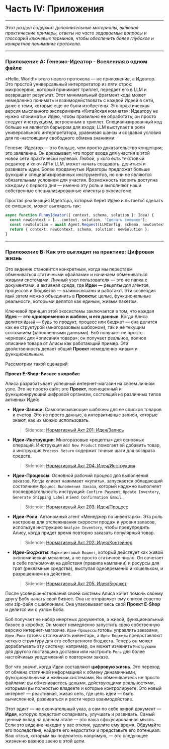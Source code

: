 # Часть IV: Приложения

---

_Этот раздел содержит дополнительные материалы, включая практические примеры, ответы на часто задаваемые вопросы и глоссарий ключевых терминов, чтобы обеспечить более глубокое и конкретное понимание протокола._

---

### Приложение A: Генезис-Идеатор - Вселенная в одном файле

«Hello, World!» этого нового протокола — не приложение, а Идеатор. Это простой универсальный интерпретатор из пяти строк: микросервис, который принимает триплет, передает его в LLM и возвращает результат. Этот минимальный фрагмент кода может немедленно понимать и взаимодействовать с каждой Идеей в сети, даже с теми, которые еще не были изобретены. Это практическая версия мысленного эксперимента «Китайская комната»: Идеатору не нужно «понимать» Идею, чтобы правильно ее обработать; он просто следует инструкциям, встроенным в триплет. Специализированный код больше не является барьером для входа; LLM выступает в роли универсального интерпретатора, уравнивая шансы и создавая условия для по-настоящему свободного обмена знаниями.

Генезис-Идеатор — это больше, чем просто доказательство концепции; это заявление. Он доказывает, что порог входа для участия в этой новой сети практически нулевой. Любой, у кого есть текстовый редактор и ключ API к LLM, может начать создавать, делиться и развивать идеи. Более продвинутые Идеаторы предложат больше функций и специализированных инструментов, но они не являются обязательным условием для участия. Возможность творить доступна каждому с первого дня — именно эту роль и выполняют наши собственные специализированные клиенты в экосистеме.

Простая реализация Идеатора, который берет Идею и пытается сделать ее смешнее, может выглядеть так:

```typescript
async function FunnyIdeator({ context, schema, solution }: Idea) {
  const newContext = [...context, solution, 'Сделать смешнее'];
  const newSolution = await Agent.Request(LLMConfig, schema, newContext);
  return { context: newContext, schema, solution: newSolution };
}
```

---

### Приложение B: Как это выглядит на практике: Цифровая жизнь

Это видение становится конкретным, когда мы перестаем обмениваться статичными «файлами» и начинаем обмениваться живыми системами. Личный узел пользователя — это не папка с документами, а активная среда, где **Идеи** — рецепты для агентов, процессов и бюджетов — взаимосвязаны и работают. Эти созвездия `Идей` затем можно объединить в **Проекты**: целые, функциональные реальности, которыми делятся как единым, живым пакетом.

Ключевой принцип этой экосистемы заключается в том, что каждая **Идея — это одновременно и шаблон, и его данные**. Когда Алиса делится `Идеей` — будь то продукт, процесс или бюджет — она делится как ее структурой (многоразовым шаблоном), так и ее текущим состоянием (заполненными данными). Боб получает не просто черновик для «описания товара»; он получает реальное, полное описание товара от Алисы как работающий пример. Эта двойственность делает общий **Проект** немедленно живым и функциональным.

Рассмотрим такой сценарий:

**Проект E-Shop: Бизнес в коробке**

Алиса разрабатывает успешный интернет-магазин на своем личном узле. Это не просто сайт; это **Проект**, полноценный и функционирующий цифровой организм, состоящий из различных типов активных Идей:

- **Идеи-Записи**: Самоописывающие шаблоны для ее списков товаров и счетов. Это не просто данные, а интерактивные записи, которые знают, как их можно использовать.

  > Sidenote: [Нормативный Акт 201: Идея/Запись](../rfc/201_idea_record.md)

- **Идеи-Инструкции**: Многоразовые «рецепты» для основных операций. Инструкция `Add New Product` помогает ей добавить товар, а инструкция `Process Return` содержит точные шаги для возврата средств.

  > Sidenote: [Нормативный Акт 204: Идея/Инструкция](../rfc/204_idea_instruction.md)

- **Идеи-Процессы**: Основной рабочий процесс для выполнения заказов. Когда клиент нажимает «купить», запускается обладающий состоянием `Процесс Выполнения Заказа`, который надежно выполняет последовательность инструкций: `Confirm Payment`, `Update Inventory`, `Generate Shipping Label` и `Send Confirmation Email`.

  > Sidenote: [Нормативный Акт 203: Идея/Процесс](../rfc/203_idea_process.md)

- **Идеи-Роли**: Автономный агент «Менеджер по инвентарю». Эта роль настроена для отслеживания скорости продаж и уровня запасов, используя инструкцию `Analyze Inventory`, чтобы предупредить Алису, когда придет время повторно заказать популярный товар.

  > Sidenote: [Нормативный Акт 202: Идея/Контейнер](../rfc/202_idea_vessel.md)

- **Идеи-Бюджеты**: `Маркетинговый Бюджет`, который действует как живой экономический механизм, а не просто статичное число. Он сочетает в себе полномочия на действия (правила кампании) и ресурсы для трат (рекламные средства), выступая одновременно и кошельком, и разрешением на действие.
  > Sidenote: [Нормативный Акт 205: Идея/Бюджет](../rfc/205_idea_budget.md)

После усовершенствования своей системы Алиса хочет помочь своему другу Бобу начать свой бизнес. Она не отправляет ему список советов или zip-файл с шаблонами. Она упаковывает весь свой **Проект E-Shop** и делится им с узлом Боба.

Боб получает не набор инертных документов, а живой, функциональный бизнес в коробке. Он может немедленно запустить свою собственную версию интернет-магазина. `Идеи-Процессы` готовы управлять заказами, `Идеи-Роли` готовы отслеживать инвентарь, а `Идеи-Бюджеты` предоставляют четкую структуру для его собственного бюджета. Теперь он может дорабатывать эту систему: например, он может изменить `Инструкцию` для другого поставщика доставки или настроить `Роль` для более настойчивых уведомлений о повторном заказе.

Вот что значит, когда Идеи составляют **цифровую жизнь**. Это переход от обмена статичной информацией к обмену динамичными, функциональными и живыми системами. Вы обмениваетесь не просто файлами; вы обмениваетесь целыми, действующими реальностями, которыми вы полностью владеете и которые контролируете. Это новый интернет — реактивная, живая сеть, где цель идеи — быть вычисленной, развиваться и расти через взаимодействие.

Этот эдикт — не окончательный указ, а сам по себе живой документ — **Идея**, которую предстоит оспаривать, улучшать и развивать. Самый ценный вклад на данном этапе — это ваша сфокусированная мысль. Если это видение находит у вас отклик, уделите ему время. Обдумайте его последствия, найдите его недостатки и представьте его потенциал. Ваш отзыв, которым вы поделитесь напрямую, — это следующее жизненно важное звено в этой цепи.